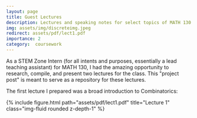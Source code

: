 ```yaml
---
layout: page
title: Guest Lectures
description: Lectures and speaking notes for select topics of MATH 130.
img: assets/img/discreteimg.jpeg
redirect: assets/pdf/lect1.pdf
importance: 2
category:  coursework
---
```


As a STEM Zone Intern (for all intents and purposes, essentially a lead teaching assistant) for MATH 130, I had the amazing opportunity to research, compile, and present two lectures for the class. This "project post" is meant to serve as a repository for these lectures.

The first lecture I prepared was a broad introduction to Combinatorics:

<div class="row">
    <div class="col-sm mt-3 mt-md-0">
        {% include figure.html path="assets/pdf/lect1.pdf" title="Lecture 1" class="img-fluid rounded z-depth-1" %}
    </div>
</div>

<a href="{{ page.cv_pdf | prepend: 'assets/pdf/' | relative_url}}" target="_blank" rel="noopener noreferrer" class="float-right"><i class="fas fa-file-pdf"></i></a>
